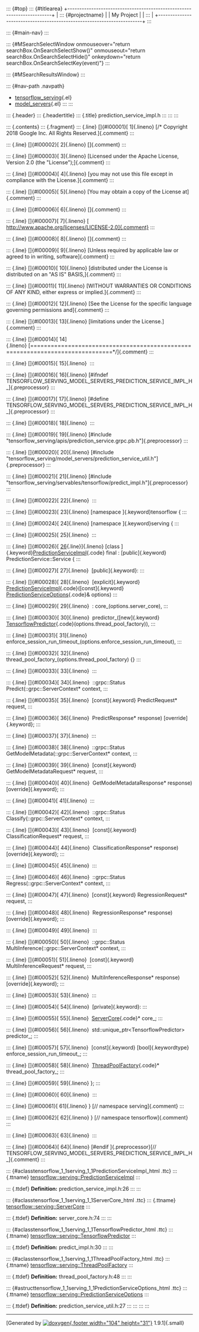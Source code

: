 ::: {#top}
::: {#titlearea}
+-----------------------------------------------------------------------+
| ::: {#projectname}                                                    |
| My Project                                                            |
| :::                                                                   |
+-----------------------------------------------------------------------+
:::

::: {#main-nav}
:::

::: {#MSearchSelectWindow onmouseover="return searchBox.OnSearchSelectShow()" onmouseout="return searchBox.OnSearchSelectHide()" onkeydown="return searchBox.OnSearchSelectKey(event)"}
:::

::: {#MSearchResultsWindow}
:::

::: {#nav-path .navpath}
-   [tensorflow\_serving](dir_bbc8937306723ff096d79d77f4a73363.html){.el}
-   [model\_servers](dir_5bce3ff2a459f05fa975e832b2676e62.html){.el}
:::
:::

::: {.header}
::: {.headertitle}
::: {.title}
prediction\_service\_impl.h
:::
:::
:::

::: {.contents}
::: {.fragment}
::: {.line}
[]{#l00001}[ 1]{.lineno} [/\* Copyright 2018 Google Inc. All Rights
Reserved.]{.comment}
:::

::: {.line}
[]{#l00002}[ 2]{.lineno} []{.comment}
:::

::: {.line}
[]{#l00003}[ 3]{.lineno} [Licensed under the Apache License, Version 2.0
(the \"License\");]{.comment}
:::

::: {.line}
[]{#l00004}[ 4]{.lineno} [you may not use this file except in compliance
with the License.]{.comment}
:::

::: {.line}
[]{#l00005}[ 5]{.lineno} [You may obtain a copy of the License
at]{.comment}
:::

::: {.line}
[]{#l00006}[ 6]{.lineno} []{.comment}
:::

::: {.line}
[]{#l00007}[ 7]{.lineno} [
http://www.apache.org/licenses/LICENSE-2.0]{.comment}
:::

::: {.line}
[]{#l00008}[ 8]{.lineno} []{.comment}
:::

::: {.line}
[]{#l00009}[ 9]{.lineno} [Unless required by applicable law or agreed to
in writing, software]{.comment}
:::

::: {.line}
[]{#l00010}[ 10]{.lineno} [distributed under the License is distributed
on an \"AS IS\" BASIS,]{.comment}
:::

::: {.line}
[]{#l00011}[ 11]{.lineno} [WITHOUT WARRANTIES OR CONDITIONS OF ANY KIND,
either express or implied.]{.comment}
:::

::: {.line}
[]{#l00012}[ 12]{.lineno} [See the License for the specific language
governing permissions and]{.comment}
:::

::: {.line}
[]{#l00013}[ 13]{.lineno} [limitations under the License.]{.comment}
:::

::: {.line}
[]{#l00014}[
14]{.lineno} [==============================================================================\*/]{.comment}
:::

::: {.line}
[]{#l00015}[ 15]{.lineno} 
:::

::: {.line}
[]{#l00016}[ 16]{.lineno} [\#ifndef
TENSORFLOW\_SERVING\_MODEL\_SERVERS\_PREDICTION\_SERVICE\_IMPL\_H\_]{.preprocessor}
:::

::: {.line}
[]{#l00017}[ 17]{.lineno} [\#define
TENSORFLOW\_SERVING\_MODEL\_SERVERS\_PREDICTION\_SERVICE\_IMPL\_H\_]{.preprocessor}
:::

::: {.line}
[]{#l00018}[ 18]{.lineno} 
:::

::: {.line}
[]{#l00019}[ 19]{.lineno} [\#include
\"tensorflow\_serving/apis/prediction\_service.grpc.pb.h\"]{.preprocessor}
:::

::: {.line}
[]{#l00020}[ 20]{.lineno} [\#include
\"tensorflow\_serving/model\_servers/prediction\_service\_util.h\"]{.preprocessor}
:::

::: {.line}
[]{#l00021}[ 21]{.lineno} [\#include
\"tensorflow\_serving/servables/tensorflow/predict\_impl.h\"]{.preprocessor}
:::

::: {.line}
[]{#l00022}[ 22]{.lineno} 
:::

::: {.line}
[]{#l00023}[ 23]{.lineno} [namespace ]{.keyword}tensorflow {
:::

::: {.line}
[]{#l00024}[ 24]{.lineno} [namespace ]{.keyword}serving {
:::

::: {.line}
[]{#l00025}[ 25]{.lineno} 
:::

::: {.line}
[]{#l00026}[
[26](classtensorflow_1_1serving_1_1PredictionServiceImpl.html){.line}]{.lineno} [class
]{.keyword}[PredictionServiceImpl](classtensorflow_1_1serving_1_1PredictionServiceImpl.html){.code}
final : [public]{.keyword} PredictionService::Service {
:::

::: {.line}
[]{#l00027}[ 27]{.lineno}  [public]{.keyword}:
:::

::: {.line}
[]{#l00028}[ 28]{.lineno}  [explicit]{.keyword}
[PredictionServiceImpl](classtensorflow_1_1serving_1_1PredictionServiceImpl.html){.code}([const]{.keyword}
[PredictionServiceOptions](structtensorflow_1_1serving_1_1PredictionServiceOptions.html){.code}&
options)
:::

::: {.line}
[]{#l00029}[ 29]{.lineno}  : core\_(options.server\_core),
:::

::: {.line}
[]{#l00030}[ 30]{.lineno}  predictor\_([new]{.keyword}
[TensorflowPredictor](classtensorflow_1_1serving_1_1TensorflowPredictor.html){.code}(options.thread\_pool\_factory)),
:::

::: {.line}
[]{#l00031}[ 31]{.lineno} 
enforce\_session\_run\_timeout\_(options.enforce\_session\_run\_timeout),
:::

::: {.line}
[]{#l00032}[ 32]{.lineno} 
thread\_pool\_factory\_(options.thread\_pool\_factory) {}
:::

::: {.line}
[]{#l00033}[ 33]{.lineno} 
:::

::: {.line}
[]{#l00034}[ 34]{.lineno}  ::grpc::Status
Predict(::grpc::ServerContext\* context,
:::

::: {.line}
[]{#l00035}[ 35]{.lineno}  [const]{.keyword} PredictRequest\* request,
:::

::: {.line}
[]{#l00036}[ 36]{.lineno}  PredictResponse\* response)
[override]{.keyword};
:::

::: {.line}
[]{#l00037}[ 37]{.lineno} 
:::

::: {.line}
[]{#l00038}[ 38]{.lineno}  ::grpc::Status
GetModelMetadata(::grpc::ServerContext\* context,
:::

::: {.line}
[]{#l00039}[ 39]{.lineno}  [const]{.keyword} GetModelMetadataRequest\*
request,
:::

::: {.line}
[]{#l00040}[ 40]{.lineno}  GetModelMetadataResponse\* response)
[override]{.keyword};
:::

::: {.line}
[]{#l00041}[ 41]{.lineno} 
:::

::: {.line}
[]{#l00042}[ 42]{.lineno}  ::grpc::Status
Classify(::grpc::ServerContext\* context,
:::

::: {.line}
[]{#l00043}[ 43]{.lineno}  [const]{.keyword} ClassificationRequest\*
request,
:::

::: {.line}
[]{#l00044}[ 44]{.lineno}  ClassificationResponse\* response)
[override]{.keyword};
:::

::: {.line}
[]{#l00045}[ 45]{.lineno} 
:::

::: {.line}
[]{#l00046}[ 46]{.lineno}  ::grpc::Status
Regress(::grpc::ServerContext\* context,
:::

::: {.line}
[]{#l00047}[ 47]{.lineno}  [const]{.keyword} RegressionRequest\*
request,
:::

::: {.line}
[]{#l00048}[ 48]{.lineno}  RegressionResponse\* response)
[override]{.keyword};
:::

::: {.line}
[]{#l00049}[ 49]{.lineno} 
:::

::: {.line}
[]{#l00050}[ 50]{.lineno}  ::grpc::Status
MultiInference(::grpc::ServerContext\* context,
:::

::: {.line}
[]{#l00051}[ 51]{.lineno}  [const]{.keyword} MultiInferenceRequest\*
request,
:::

::: {.line}
[]{#l00052}[ 52]{.lineno}  MultiInferenceResponse\* response)
[override]{.keyword};
:::

::: {.line}
[]{#l00053}[ 53]{.lineno} 
:::

::: {.line}
[]{#l00054}[ 54]{.lineno}  [private]{.keyword}:
:::

::: {.line}
[]{#l00055}[ 55]{.lineno} 
[ServerCore](classtensorflow_1_1serving_1_1ServerCore.html){.code}\*
core\_;
:::

::: {.line}
[]{#l00056}[ 56]{.lineno}  std::unique\_ptr\<TensorflowPredictor\>
predictor\_;
:::

::: {.line}
[]{#l00057}[ 57]{.lineno}  [const]{.keyword} [bool]{.keywordtype}
enforce\_session\_run\_timeout\_;
:::

::: {.line}
[]{#l00058}[ 58]{.lineno} 
[ThreadPoolFactory](classtensorflow_1_1serving_1_1ThreadPoolFactory.html){.code}\*
thread\_pool\_factory\_;
:::

::: {.line}
[]{#l00059}[ 59]{.lineno} };
:::

::: {.line}
[]{#l00060}[ 60]{.lineno} 
:::

::: {.line}
[]{#l00061}[ 61]{.lineno} } [// namespace serving]{.comment}
:::

::: {.line}
[]{#l00062}[ 62]{.lineno} } [// namespace tensorflow]{.comment}
:::

::: {.line}
[]{#l00063}[ 63]{.lineno} 
:::

::: {.line}
[]{#l00064}[ 64]{.lineno} [\#endif ]{.preprocessor}[//
TENSORFLOW\_SERVING\_MODEL\_SERVERS\_PREDICTION\_SERVICE\_IMPL\_H\_]{.comment}
:::

::: {#aclasstensorflow_1_1serving_1_1PredictionServiceImpl_html .ttc}
::: {.ttname}
[tensorflow::serving::PredictionServiceImpl](classtensorflow_1_1serving_1_1PredictionServiceImpl.html)
:::

::: {.ttdef}
**Definition:** prediction\_service\_impl.h:26
:::
:::

::: {#aclasstensorflow_1_1serving_1_1ServerCore_html .ttc}
::: {.ttname}
[tensorflow::serving::ServerCore](classtensorflow_1_1serving_1_1ServerCore.html)
:::

::: {.ttdef}
**Definition:** server\_core.h:74
:::
:::

::: {#aclasstensorflow_1_1serving_1_1TensorflowPredictor_html .ttc}
::: {.ttname}
[tensorflow::serving::TensorflowPredictor](classtensorflow_1_1serving_1_1TensorflowPredictor.html)
:::

::: {.ttdef}
**Definition:** predict\_impl.h:30
:::
:::

::: {#aclasstensorflow_1_1serving_1_1ThreadPoolFactory_html .ttc}
::: {.ttname}
[tensorflow::serving::ThreadPoolFactory](classtensorflow_1_1serving_1_1ThreadPoolFactory.html)
:::

::: {.ttdef}
**Definition:** thread\_pool\_factory.h:48
:::
:::

::: {#astructtensorflow_1_1serving_1_1PredictionServiceOptions_html .ttc}
::: {.ttname}
[tensorflow::serving::PredictionServiceOptions](structtensorflow_1_1serving_1_1PredictionServiceOptions.html)
:::

::: {.ttdef}
**Definition:** prediction\_service\_util.h:27
:::
:::
:::
:::

------------------------------------------------------------------------

[Generated by [![doxygen](doxygen.svg){.footer width="104"
height="31"}](https://www.doxygen.org/index.html) 1.9.1]{.small}
